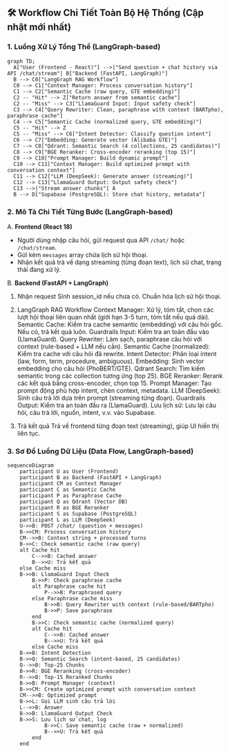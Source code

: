 ## 🛠️ Workflow Chi Tiết Toàn Bộ Hệ Thống (Cập nhật mới nhất)

### 1. Luồng Xử Lý Tổng Thể (LangGraph-based)
```mermaid
graph TD;
  A["User (Frontend - React)"] -->|"Send question + chat history via API /chat/stream"| B["Backend (FastAPI, LangGraph)"]
  B --> C0["LangGraph RAG Workflow"]
  C0 --> C1["Context Manager: Process conversation history"]
  C1 --> C2["Semantic Cache (raw query, GTE embedding)"]
  C2 -- "Hit" --> Z["Return answer from semantic cache"]
  C2 -- "Miss" --> C3["LlamaGuard Input: Input safety check"]
  C3 --> C4["Query Rewriter: Clean, paraphrase with context (BARTpho), paraphrase cache"]
  C4 --> C5["Semantic Cache (normalized query, GTE embedding)"]
  C5 -- "Hit" --> Z
  C5 -- "Miss" --> C6["Intent Detector: Classify question intent"]
  C6 --> C7["Embedding: Generate vector (Alibaba GTE)"]
  C7 --> C8["Qdrant: Semantic Search (4 collections, 25 candidates)"]
  C8 --> C9["BGE Reranker: Cross-encoder reranking (top 15)"]
  C9 --> C10["Prompt Manager: Build dynamic prompt"]
  C10 --> C11["Context Manager: Build optimized prompt with conversation context"]
  C11 --> C12["LLM (DeepSeek): Generate answer (streaming)"]
  C12 --> C13["LlamaGuard Output: Output safety check"]
  C13 -->|"Stream answer chunks"| A
  B --> D["Supabase (PostgreSQL): Store chat history, metadata"]
```

### 2. Mô Tả Chi Tiết Từng Bước (LangGraph-based)

A. **Frontend (React 18)**
   - Người dùng nhập câu hỏi, gửi request qua API `/chat/` hoặc `/chat/stream`.
   - Gửi kèm `messages` array chứa lịch sử hội thoại.
   - Nhận kết quả trả về dạng streaming (từng đoạn text), lịch sử chat, trạng thái đang xử lý.

B. **Backend (FastAPI + LangGraph)**
  1. Nhận request
    Sinh session_id nếu chưa có.
    Chuẩn hóa lịch sử hội thoại.
  
  2. LangGraph RAG Workflow
    Context Manager: Xử lý, tóm tắt, chọn các lượt hội thoại liên quan nhất (giới hạn 3-5 turn, tóm tắt nếu quá dài).
    Semantic Cache: Kiểm tra cache semantic (embedding) với câu hỏi gốc. Nếu có, trả kết quả luôn.
    Guardrails Input: Kiểm tra an toàn đầu vào (LlamaGuard).
    Query Rewriter: Làm sạch, paraphrase câu hỏi với context (rule-based + LLM nếu cần).
    Semantic Cache (normalized): Kiểm tra cache với câu hỏi đã rewrite.
    Intent Detector: Phân loại intent (law, form, term, procedure, ambiguous).
    Embedding: Sinh vector embedding cho câu hỏi (PhoBERT/GTE).
    Qdrant Search: Tìm kiếm semantic trong các collection tương ứng (top 25).
    BGE Reranker: Rerank các kết quả bằng cross-encoder, chọn top 15.
    Prompt Manager: Tạo prompt động phù hợp intent, chèn context, metadata.
    LLM (DeepSeek): Sinh câu trả lời dựa trên prompt (streaming từng đoạn).
    Guardrails Output: Kiểm tra an toàn đầu ra (LlamaGuard).
    Lưu lịch sử: Lưu lại câu hỏi, câu trả lời, nguồn, intent, v.v. vào Supabase.
  
  3. Trả kết quả
    Trả về frontend từng đoạn text (streaming), giúp UI hiển thị liên tục.

### 3. Sơ Đồ Luồng Dữ Liệu (Data Flow, LangGraph-based)

```mermaid
sequenceDiagram
    participant U as User (Frontend)
    participant B as Backend (FastAPI + LangGraph)
    participant CM as Context Manager
    participant C as Semantic Cache
    participant P as Paraphrase Cache
    participant Q as Qdrant (Vector DB)
    participant R as BGE Reranker
    participant S as Supabase (PostgreSQL)
    participant L as LLM (DeepSeek)
    U->>B: POST /chat/ (question + messages)
    B->>CM: Process conversation history
    CM-->>B: Context string + processed turns
    B->>C: Check semantic cache (raw query)
    alt Cache hit
        C-->>B: Cached answer
        B-->>U: Trả kết quả
    else Cache miss
    B->>B: LlamaGuard Input Check
        B->>P: Check paraphrase cache
        alt Paraphrase cache hit
            P-->>B: Paraphrased query
        else Paraphrase cache miss
            B->>B: Query Rewriter with context (rule-based/BARTpho)
            B->>P: Save paraphrase
        end
        B->>C: Check semantic cache (normalized query)
        alt Cache hit
            C-->>B: Cached answer
            B-->>U: Trả kết quả
        else Cache miss
    B->>B: Intent Detection
    B->>Q: Semantic Search (intent-based, 25 candidates)
    Q-->>B: Top-25 Chunks
    B->>R: BGE Reranking (cross-encoder)
    R-->>B: Top-15 Reranked Chunks
    B->>B: Prompt Manager (context)
    B->>CM: Create optimized prompt with conversation context
    CM-->>B: Optimized prompt
    B->>L: Gọi LLM sinh câu trả lời
    L-->>B: Answer
    B->>B: LlamaGuard Output Check
    B->>S: Lưu lịch sử chat, log
            B->>C: Save semantic cache (raw + normalized)
            B-->>U: Trả kết quả
        end
    end
```

